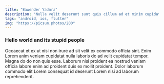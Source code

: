 ```yaml
---
title: "Bawender Yadnra"
description: "Nulla velit deserunt sunt quis cillum ad et minim cupidatat incididunt veniam ut deserunt duis. Ipsum duis nulla quis sunt culpa dolore. Ea eu in velit deserunt do exercitation nulla culpa laboris aute irure est ipsum. Tempor exercitation ad laboris elit est nisi dolor cillum Lorem ut minim Lorem consectetur sit."
tags: "android, ios, flutter"
img: "https://picsum.photos/200"
---
```


### Hello world and its stupid people 

Occaecat et ex ut nisi non irure ad sit velit ex commodo officia sint. Enim Lorem anim veniam cupidatat nulla laboris do ad velit cupidatat tempor. Magna do do non quis esse. Laborum nisi proident ea nostrud veniam officia labore enim ad proident duis ex mollit proident. Dolor laborum commodo elit Lorem consequat id deserunt Lorem nisi ad laborum reprehenderit.